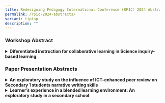 ```yaml
---
title: Redesigning Pedagogy International Conference (RPIC) 2024 Abstracts
permalink: /rpic-2024-abstracts/
variant: tiptap
description: ""
---
```

<h3>Workshop Abstract</h3>
<div data-type="detailGroup" class="isomer-accordion isomer-accordion-white">
<details class="isomer-details">
<summary><strong>Diferentiated instruction for collaborative learning in Science inquiry-based learning</strong>
</summary>
<div data-type="detailsContent" class="isomer-details-content">
<p></p>
<p><strong>By Chan Sau Siong &amp; Cindy Tiong</strong>
</p>
<p></p>
<p>Science inquiry-based learning (IBL) often adopts a student-centred approach
that requires teachers to design the IBL activities as well as employ facilitation
strategies to guide students in their inquiry. This workshop aims to provide
teachers with a series of teaching actions that allow students to work
collaboratively to achieve the learning goals of inquiry-based learning.
With the use of these teaching actions, students assume different roles
to cross-examine scientific concepts or data in small groups. Interest
is differentiated in the role playing process and instruction is further
differentiated based on readiness by providing students with different
types of Socratic questions in the inquiry process to support student metacognition.
In this IBL approach, teachers play the role of facilitators who guide
students in their inquiry process to achieve the criteria of success. This
collaborative learning experience has been used in Biology, Chemistry and
Physics IBLs in Raffles Girls’ School (Secondary), with the IBL activities
ranging from exploring a phenomenon to analysing data and evidence. On
the whole, both teachers and students have responded positively to the
teaching actions in these IBLs based on the data gathered from teachers,
students and third party observations. Students have been able to achieve
the learning outcomes with a deeper level of conceptual understanding.
In addition, the use of Socratic questions in the collaborative learning
process played a role in developing students’ intellectual traits.</p>
</div>
</details>
</div>
<p></p>
<h3>Paper Presentation Abstracts</h3>
<div data-type="detailGroup" class="isomer-accordion isomer-accordion-white">
<details class="isomer-details">
<summary><strong>An exploratory study on the influence of ICT-enhanced peer review on Secondary 1 students narrative writing skills</strong>
</summary>
<div data-type="detailsContent" class="isomer-details-content">
<p></p>
<p><strong>By Neo Jiahui</strong>
</p>
<p></p>
<p>Since 2021, with the implementation of the new Chinese syllabus which
places strong emphasis on self-directed learning, as well as the introduction
of iPad as student’s personal learning devices in RGS, the RGS Secondary
1 Higher Chinese team from the Languages department embarked on process
writing and peer review in the teaching of Narrative Writing. ICT tools
and platforms such as google document, Student Learning Space and Apple
Pencil are used in the writing and peer review process. In 2022, the Secondary
1 Higher Chinese team began an Action Research on the effectiveness of
using technology in peer review on Secondary 1 Higher Chinese Students
Narrative Writing skills. Through comparing pre and post essay results,
level-wide survey, as well as face-to-face interviews with teachers and
students, this research aims to find out: 1) Does ICT-enhanced Peer Review
help students to understand the requirement of Narrative Writing? 2) Does
ICT-enhanced Peer Review help students to improve their Narrative Writing
skills' 3) What are Teachers’ and Students’ feedback on the ICT-enhanced
Peer Review process' This presentation will share the process on how the
team implemented the ICT-enhanced peer review in our teaching and some
takeaways from using ICT tools in process writing and peer review. This
presentation can be presented in English or Chinese. (Examples are in Chinese)</p>
</div>
</details>
<details class="isomer-details">
<summary><strong>Learner’s experience in a blended learning environment: An exploratory study in a secondary school  </strong>
</summary>
<div data-type="detailsContent" class="isomer-details-content">
<p></p>
<p><strong>By Tan Yen Chuan &amp; Hafizah Bte Jumat</strong>
</p>
<p></p>
<p>This study explores learners' perceptions and experiences in a blended
learning environment, aiming to uncover the challenges they face and ways
in which the school can provide support. This study employed a single-case
mixed-methods research design, utilising a survey with Likert-scale and
open-ended questions, as well as focus group discussions. This approach
aimed to document students' experiences in both asynchronous and synchronous
lessons, both inside and outside the classroom, within a secondary school
setting. While there is ample research on blended learning in higher education,
there aren't many instruments tailored to the specific needs of secondary
school students. The existing literature tends to focus on student engagement
without providing comprehensive instruments for secondary schools. To address
this gap, key studies by Graham et al. (2006 &amp; 2019), Ginns and Ellis
(2007), Bouilheres et al. (2020), Bhagat et al. (2021), and UCF &amp; AASCU
(2017) were leveraged, and school management input and expert consultations
were sought to adapt the instrument accurately to the secondary school
context. To ensure the validity of the survey instrument, a pre-testing
phase was conducted with a representative subsample of students. Input
from experts further informed its face validity and construct validity
and alignment with the intended constructs. Additionally, exploratory and
confirmatory factor analyses were performed as part of the validation process.
A total of 526 students in Secondary 2 to 4 participated in the survey,
with a subset of 18 students from various subject combinations also taking
part in the focus group discussions. Findings from this study revealed
a strong baseline of blended learning, with students generally managing
well and expressing satisfaction with their blended learning experiences.
The challenges identified underscore the importance of teachers' purposeful
planning and their awareness of students' lived experiences. The insights
in this research will be of particular interest to educators looking to
gain a deeper understanding of students' perceptions of their blended learning
environment. The survey instrument can serve as a valuable tool for educators
to gather feedback, inform instructional design while incorporating elements
of blended learning, and enhance the overall blended learning experience
for secondary school students.</p>
</div>
</details>
</div>
<p></p>
<p></p>
<h3></h3>
<p></p>
<p></p>